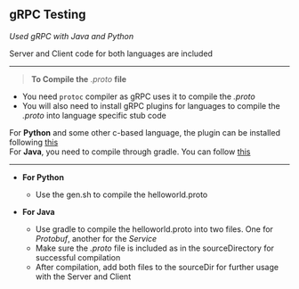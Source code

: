 ## gRPC Testing
*Used gRPC with Java and Python*

Server and Client code for both languages are included

---

>**To Compile the** *.proto* **file**

  * You need `protoc` compiler as gRPC uses it to compile the *.proto*  
  * You will also need to install gRPC plugins for languages to compile the *.proto* into language specific stub code
  
  For **Python** and some other c-based language, the plugin can be installed following [this](https://github.com/grpc/grpc/blob/master/INSTALL.md)  
  For **Java**, you need to compile through gradle. You can follow [this](https://github.com/grpc/grpc-java/blob/master/README.md)

---

  * **For Python**
	* Use the gen.sh to compile the helloworld.proto

  * **For Java**
    * Use gradle to compile the helloworld.proto into two files. One for *Protobuf*, another for the *Service*
    * Make sure the *.proto* file is included as in the sourceDirectory for successful compilation
    * After compilation, add both files to the sourceDir for further usage with the Server and Client
